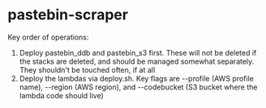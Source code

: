 # pastebin-scraper

Key order of operations:
1. Deploy pastebin_ddb and pastebin_s3 first. These will not be deleted if the stacks are deleted, and should be managed somewhat separately. They shouldn't be touched often, if at all
2. Deploy the lambdas via deploy.sh. Key flags are --profile (AWS profile name), --region (AWS region), and --codebucket (S3 bucket where the lambda code should live) 